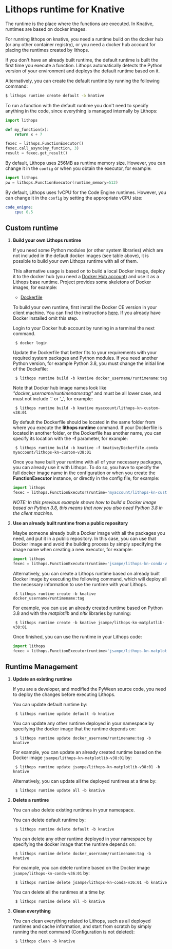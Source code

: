 # Lithops runtime for Knative

The runtime is the place where the functions are executed. In Knative, runtimes are based on docker images. 

For running lithops on knative, you need a runtime build on the docker hub (or any other container registry), or you need a docker hub account for placing the runtimes created by lithops.

If you don't have an already built runtime, the default runtime is built the first time you execute a function. Lithops automatically detects the Python version of your environment and deploys the default runtime based on it.

Alternatively, you can create the default runtime by running the following command:

```bash
$ lithops runtime create default -b knative
```

To run a function with the default runtime you don't need to specify anything in the code, since everything is managed internally by Lithops:

```python
import lithops

def my_function(x):
    return x + 7

fexec = lithops.FunctionExecutor()
fexec.call_async(my_function, 3)
result = fexec.get_result()
```

By default, Lithops uses 256MB as runtime memory size. However, you can change it in the `config` or when you obtain the executor, for example:

```python
import lithops
pw = lithops.FunctionExecutor(runtime_memory=512)
```

By default, Lithops uses 1vCPU for the Code Engine runtimes. However, you can change it in the `config` by setting the appropriate vCPU size:

```yaml
code_enigne:
    cpu: 0.5
```

## Custom runtime

1. **Build your own Lithops runtime**

    If you need some Python modules (or other system libraries) which are not included in the default docker images (see table above), it is possible to build your own Lithops runtime with all of them.

    This alternative usage is based on to build a local Docker image, deploy it to the docker hub (you need a [Docker Hub account](https://hub.docker.com)) and use it as a Lithops base runtime.
    Project provides some skeletons of Docker images, for example:

    * [Dockerfile](Dockerfile) 

    To build your own runtime, first install the Docker CE version in your client machine. You can find the instructions [here](https://docs.docker.com/get-docker/). If you already have Docker installed omit this step.

    Login to your Docker hub account by running in a terminal the next command.

        $ docker login

    Update the Dockerfile that better fits to your requirements with your required system packages and Python modules.
    If you need another Python version, for example Python 3.8, you must change the initial line of the Dockefile:

        $ lithops runtime build -b knative docker_username/runtimename:tag

    Note that Docker hub image names look like *"docker_username/runtimename:tag"* and must be all lower case, and must not include '.' or '_', for example:

        $ lithops runtime build -b knative myaccount/lithops-kn-custom-v38:01

    By default the Dockerfile should be located in the same folder from where you execute the **lithops runtime** command. If your Dockerfile is located in another folder, or the Dockerfile has another name, you can specify its location with the **-f** parameter, for example:

        $ lithops runtime build -b knative -f knative/Dockerfile.conda myaccount/lithops-kn-custom-v38:01

    Once you have built your runtime with all of your necessary packages, you can already use it with Lithops.
    To do so, you have to specify the full docker image name in the configuration or when you create the **FunctionExecutor** instance, or directly in the config file, for example:

    ```python
    import lithops
    fexec = lithops.FunctionExecutor(runtime='myaccount/lithops-kn-custom-v38:01')
    ```

    *NOTE: In this previous example shows how to build a Docker image based on Python 3.8, this means that now you also need Python 3.8 in the client machine.*

2. **Use an already built runtime from a public repository**

    Maybe someone already built a Docker image with all the packages you need, and put it in a public repository.
    In this case, you can use that Docker image and avoid the building process by simply specifying the image name when creating a new executor, for example:

    ```python
    import lithops
    fexec = lithops.FunctionExecutor(runtime='jsampe/lithops-kn-conda-v38:01')
    ```

    Alternatively, you can create a Lithops runtime based on already built Docker image by executing the following command, which will deploy all the necessary information to use the runtime with your Lithops.

        $ lithops runtime create -b knative docker_username/runtimename:tag

    For example, you can use an already created runtime based on Python 3.8 and with the *matplotlib* and *nltk* libraries by running:

        $ lithops runtime create -b knative jsampe/lithops-kn-matplotlib-v38:01

    Once finished, you can use the runtime in your Lithops code:

    ```python
    import lithops
    fexec = lithops.FunctionExecutor(runtime='jsampe/lithops-kn-matplotlib:v38:01')
    ```

## Runtime Management

1. **Update an existing runtime**

    If you are a developer, and modified the PyWeen source code, you need to deploy the changes before executing Lithops.

    You can update default runtime by:

        $ lithops runtime update default -b knative

    You can update any other runtime deployed in your namespace by specifying the docker image that the runtime depends on:

        $ lithops runtime update docker_username/runtimename:tag -b knative

    For example, you can update an already created runtime based on the Docker image `jsampe/lithops-kn-matplotlib-v38:01` by:

        $ lithops runtime update jsampe/lithops-kn-matplotlib-v38:01 -b knative

    Alternatively, you can update all the deployed runtimes at a time by:

        $ lithops runtime update all -b knative

2. **Delete a runtime**

    You can also delete existing runtimes in your namespace.

    You can delete default runtime by:

        $ lithops runtime delete default -b knative

    You can delete any other runtime deployed in your namespace by specifying the docker image that the runtime depends on:

        $ lithops runtime delete docker_username/runtimename:tag -b knative

    For example, you can delete runtime based on the Docker image `jsampe/lithops-kn-conda-v36:01` by:

        $ lithops runtime delete jsampe/lithops-kn-conda-v36:01 -b knative

    You can delete all the runtimes at a time by:

        $ lithops runtime delete all -b knative

3. **Clean everything**

     You can clean everything related to Lithops, such as all deployed runtimes and cache information, and start from scratch by simply running the next command (Configuration is not deleted):

        $ lithops clean -b knative
